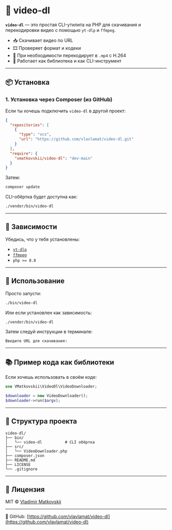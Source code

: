 # 🎥 video-dl

**`video-dl`** — это простая CLI-утилита на PHP для скачивания и перекодировки видео с помощью `yt-dlp` и `ffmpeg`.

* 📥 Скачивает видео по URL
* 🎞️ Проверяет формат и кодеки
* 🔁 При необходимости перекодирует в `.mp4` с H.264
* 🧰 Работает как библиотека и как CLI-инструмент

---

## 📦 Установка

### 1. Установка через Composer (из GitHub)

Если ты хочешь подключить `video-dl` в другой проект:

```json
{
  "repositories": [
    {
      "type": "vcs",
      "url": "https://github.com/vlavlamat/video-dl.git"
    }
  ],
  "require": {
    "vmatkovskii/video-dl": "dev-main"
  }
}
```

Затем:

```bash
composer update
```

CLI-обёртка будет доступна как:

```bash
./vendor/bin/video-dl
```

---

## 🔧 Зависимости

Убедись, что у тебя установлены:

* [`yt-dlp`](https://github.com/yt-dlp/yt-dlp)
* [`ffmpeg`](https://ffmpeg.org/)
* `php >= 8.0`

---

## 🚀 Использование

Просто запусти:

```bash
./bin/video-dl
```

Или если установлен как зависимость:

```bash
./vendor/bin/video-dl
```

Затем следуй инструкции в терминале:

```
Введите URL для скачивания:
```

---

## 📚 Пример кода как библиотеки

Если хочешь использовать в своём коде:

```php
use VMatkovskii\VideoDl\VideoDownloader;

$downloader = new VideoDownloader();
$downloader->run($argv);
```

---

## 📁 Структура проекта

```
video-dl/
├── bin/
│   └── video-dl          # CLI обёртка
├── src/
│   └── VideoDownloader.php
├── composer.json
├── README.md
├── LICENSE
└── .gitignore
```

---

## 📄 Лицензия

MIT © [Vladimir Matkovskii](mailto:vlavlamat@icloud.com)

---

🔗 GitHub: [https://github.com/vlavlamat/video-dl](https://github.com/vlavlamat/video-dl)
